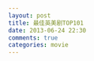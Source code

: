 ```yaml
---
layout: post
title: 最佳英美剧TOP101
date: 2013-06-24 22:30
comments: true
categories: movie
---
```


<script src="/js/101_drama.js" type="text/javascript"></script>


<div ng-app="app">
  <div class="container">
    <div ng-controller="mainCtrl">
      <div class='m' ng-repeat="m in movies">
        <h3 ng-bind-template='{{ m.Title }}'></h3>
        <div ng-bind-html-unsafe='m.Content'></div>
      </div>
    </div>
  </div>
</div>